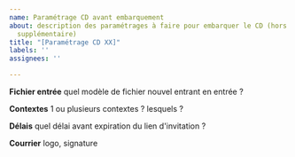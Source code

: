```yaml
---
name: Paramétrage CD avant embarquement
about: description des paramétrages à faire pour embarquer le CD (hors dev éventuel
  supplémentaire)
title: "[Paramétrage CD XX]"
labels: ''
assignees: ''

---
```


**Fichier entrée**
quel modèle de fichier nouvel entrant en entrée ? 

**Contextes**
1 ou plusieurs contextes ? lesquels ? 

**Délais**
quel délai avant expiration du lien d'invitation  ? 

**Courrier**
logo, signature

